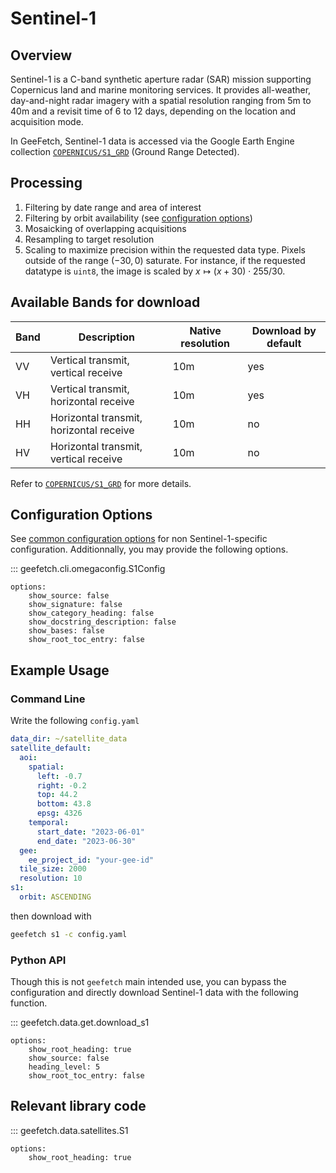 # Sentinel-1

## Overview

Sentinel-1 is a C-band synthetic aperture radar (SAR) mission supporting Copernicus land and marine monitoring services. It provides all-weather, day-and-night radar imagery with a spatial resolution ranging from 5m to 40m and a revisit time of 6 to 12 days, depending on the location and acquisition mode.

In GeeFetch, Sentinel-1 data is accessed via the Google Earth Engine collection [`COPERNICUS/S1_GRD`](https://developers.google.com/earth-engine/datasets/catalog/COPERNICUS_S1_GRD) (Ground Range Detected).

## Processing

1. Filtering by date range and area of interest
2. Filtering by orbit availability (see [configuration options](#configuration-options))
3. Mosaicking of overlapping acquisitions
4. Resampling to target resolution
5. Scaling to maximize precision within the requested data type. Pixels outside of the range $(-30, 0)$ saturate. For instance, if the requested datatype is `uint8`, the image is scaled by $x \mapsto (x + 30) \cdot 255/30$.

## Available Bands for download

| Band | Description                             | Native resolution | Download by default |
| ---- | --------------------------------------- | ----------------- | ------------------- |
| VV   | Vertical transmit, vertical receive     | 10m               | yes                 |
| VH   | Vertical transmit, horizontal receive   | 10m               | yes                 |
| HH   | Horizontal transmit, horizontal receive | 10m               | no                  |
| HV   | Horizontal transmit, vertical receive   | 10m               | no                  |

Refer to [`COPERNICUS/S1_GRD`](https://developers.google.com/earth-engine/datasets/catalog/COPERNICUS_S1_GRD) for more details.

## Configuration Options

See [common configuration options](../api/cli/configuration.md#geefetch.cli.omegaconfig.SatelliteDefaultConfig) for non Sentinel-1-specific configuration. Additionnally, you may provide the following options.

::: geefetch.cli.omegaconfig.S1Config

    options:
        show_source: false
        show_signature: false
        show_category_heading: false
        show_docstring_description: false
        show_bases: false
        show_root_toc_entry: false

## Example Usage

### Command Line

Write the following `config.yaml`

```yaml
data_dir: ~/satellite_data
satellite_default:
  aoi:
    spatial:
      left: -0.7
      right: -0.2
      top: 44.2
      bottom: 43.8
      epsg: 4326
    temporal:
      start_date: "2023-06-01"
      end_date: "2023-06-30"
  gee:
    ee_project_id: "your-gee-id"
  tile_size: 2000
  resolution: 10
s1:
  orbit: ASCENDING
```

then download with

```bash
geefetch s1 -c config.yaml
```

### Python API

Though this is not `geefetch` main intended use, you can bypass the configuration and directly download Sentinel-1 data with the following function.

::: geefetch.data.get.download_s1

    options:
        show_root_heading: true
        show_source: false
        heading_level: 5
        show_root_toc_entry: false

## Relevant library code

::: geefetch.data.satellites.S1

    options:
        show_root_heading: true
